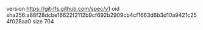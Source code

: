 version https://git-lfs.github.com/spec/v1
oid sha256:a88f28dcbe16622f2112b9cf692b2909cb4cf1663d6b3d10a9421c254f028aa0
size 704
